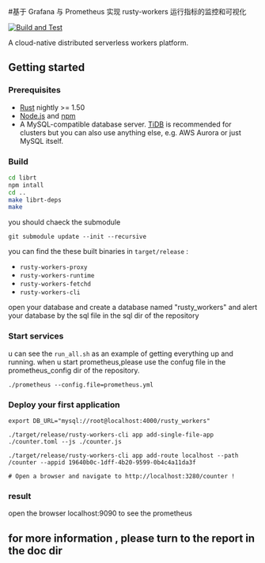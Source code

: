 #基于 Grafana 与 Prometheus 实现 rusty-workers 运行指标的监控和可视化


[![Build and Test](https://github.com/losfair/rusty-workers/workflows/Build%20and%20Test/badge.svg)](https://github.com/losfair/rusty-workers/actions)

A cloud-native distributed serverless workers platform.


## Getting started

### Prerequisites

- [Rust](https://www.rust-lang.org/) nightly >= 1.50
- [Node.js](https://nodejs.org/) and [npm](https://www.npmjs.com/)
- A MySQL-compatible database server. [TiDB](https://github.com/pingcap/tidb) is recommended for clusters but you can also use anything else, e.g. AWS Aurora or just MySQL itself.

### Build

```bash
cd librt
npm intall  
cd ..
make librt-deps
make

```
you should chaeck the submodule
```
git submodule update --init --recursive
```

you can find the these built binaries in `target/release` :

- `rusty-workers-proxy`
- `rusty-workers-runtime`
- `rusty-workers-fetchd`
- `rusty-workers-cli`

open your database and create a database named "rusty_workers"
and alert your database by the sql file in the sql dir of the repository

### Start services

u can see the  `run_all.sh` as an example of getting everything up and running. 
when u start prometheus,please use the confug file in the  prometheus_config dir  of the repository.
```
./prometheus --config.file=prometheus.yml

```


### Deploy your first application
```
export DB_URL="mysql://root@localhost:4000/rusty_workers"

./target/release/rusty-workers-cli app add-single-file-app ./counter.toml --js ./counter.js

./target/release/rusty-workers-cli app add-route localhost --path /counter --appid 19640b0c-1dff-4b20-9599-0b4c4a11da3f

# Open a browser and navigate to http://localhost:3280/counter !
```



### result
open the browser  localhost:9090 to see the prometheus



## for more information , please turn to the report in the doc dir
